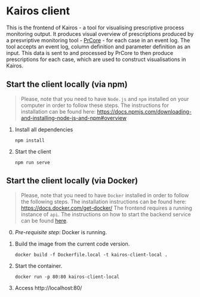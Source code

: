 # Kairos client

This is the frontend of Kairos - a tool for visualising prescriptive process monitoring output. It produces visual overview of prescriptions produced by a presvriptive monitoring tool - [PrCore](https://prcore.gitlab.io/) - for each case in an event log. The tool accepts an event log, column definition and parameter definition as an input. This data is sent to and processed by PrCore to then produce prescriptions for each case, which are used to construct visualisations in Kairos.

## Start the client locally (via npm)

> Please, note that you need to have `Node.js` and `npm` installed on your computer in order to follow these steps. The instructions for installation can be found here: https://docs.npmjs.com/downloading-and-installing-node-js-and-npm#overview

1) Install all dependencies
    ```
    npm install
    ```
2) Start the client
    ```
    npm run serve
    ```

## Start the client locally (via Docker)

> Please, note that you need to have `Docker` installed in order to follow the following steps. The installation instructions can be found here: https://docs.docker.com/get-docker/
The frontend requires a running instance of `api`. The instructions on how to start the backend service can be found [here](https://github.com/VisualPM/backend-flask).

0) *Pre-requisite step*: Docker is running.
1) Build the image from the current code version.
    ```
    docker build -f Dockerfile.local -t kairos-client-local .
    ```

2) Start the container.
    ```
    docker run -p 80:80 kairos-client-local
    ```
3) Access http://localhost:80/
